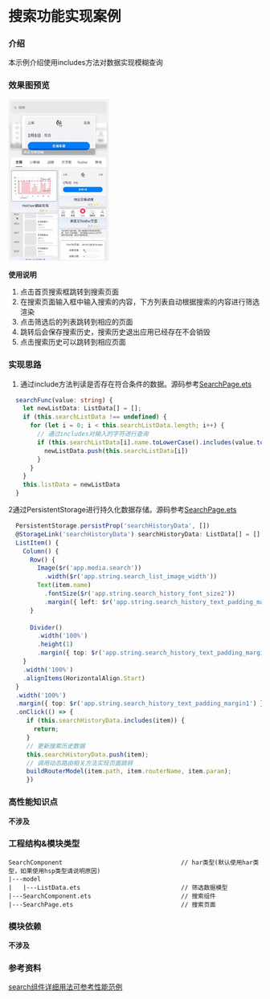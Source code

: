 # 搜索功能实现案例

### 介绍

本示例介绍使用includes方法对数据实现模糊查询

### 效果图预览

<img src="./src/main/resources/base/media/search_component.gif" width="200">

**使用说明**

1. 点击首页搜索框跳转到搜索页面
2. 在搜索页面输入框中输入搜索的内容，下方列表自动根据搜索的内容进行筛选渲染
3. 点击筛选后的列表跳转到相应的页面
4. 跳转后会保存搜索历史，搜索历史退出应用已经存在不会销毁
5. 点击搜索历史可以跳转到相应页面

### 实现思路

1. 通过include方法判读是否存在符合条件的数据。源码参考[SearchPage.ets](./src/main/ets/components/mainpage/SearchPage.ets)
```ts
  searchFunc(value: string) {
    let newListData: ListData[] = [];
    if (this.searchListData !== undefined) {
      for (let i = 0; i < this.searchListData.length; i++) {
        // 通过includes对输入的字符进行查询
        if (this.searchListData[i].name.toLowerCase().includes(value.toLowerCase())) {
          newListData.push(this.searchListData[i])
        }
      }
    }
    this.listData = newListData
  }
  ```
2通过PersistentStorage进行持久化数据存储。源码参考[SearchPage.ets](./src/main/ets/components/mainpage/SearchPage.ets)
```ts
  PersistentStorage.persistProp('searchHistoryData', [])
  @StorageLink('searchHistoryData') searchHistoryData: ListData[] = []
  ListItem() {
    Column() {
      Row() {
        Image($r('app.media.search'))
          .width($r('app.string.search_list_image_width'))
        Text(item.name)
          .fontSize($r('app.string.search_history_font_size2'))
          .margin({ left: $r('app.string.search_history_text_padding_margin2') })
      }

      Divider()
        .width('100%')
        .height(1)
        .margin({ top: $r('app.string.search_history_text_padding_margin1') })
    }
    .width('100%')
    .alignItems(HorizontalAlign.Start)
  }
  .width('100%')
  .margin({ top: $r('app.string.search_history_text_padding_margin1') })
  .onClick(() => {
     if (this.searchHistoryData.includes(item)) {
       return;
     }
     // 更新搜索历史数据
     this.searchHistoryData.push(item);
     // 调用动态路由相关方法实现页面跳转
     buildRouterModel(item.path, item.routerName, item.param);
     })
  ```

### 高性能知识点

**不涉及**

### 工程结构&模块类型

   ```
   SearchComponent                                 // har类型(默认使用har类型，如果使用hsp类型请说明原因)
   |---model
   |   |---ListData.ets                            // 筛选数据模型
   |---SearchComponent.ets                         // 搜索组件
   |---SearchPage.ets                              // 搜索页面
   ```

### 模块依赖

**不涉及**

### 参考资料

[search组件详细用法可参考性能范例](https://developer.huawei.com/consumer/cn/doc/harmonyos-references-V2/ts-basic-components-search-0000001428061740-V2)